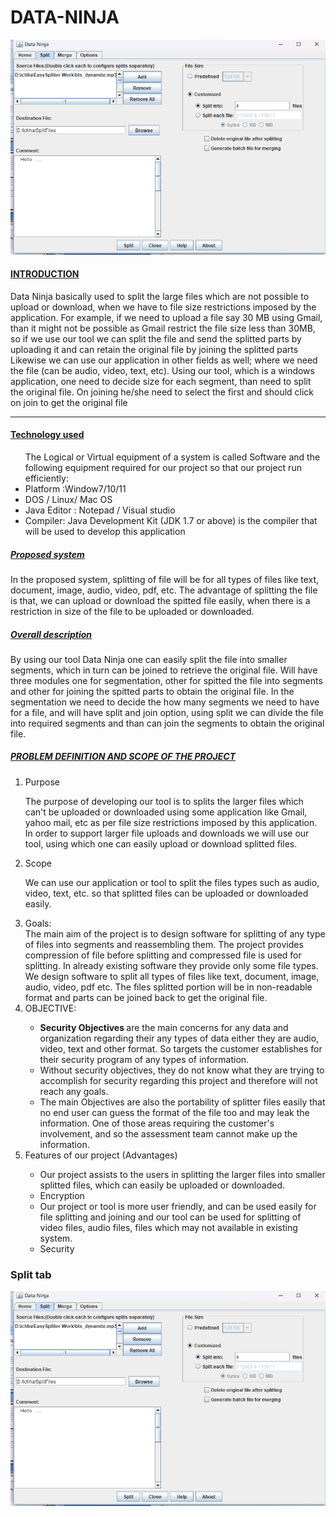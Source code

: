 # DATA-NINJA
<img src="https://github.com/ichhakumari/Data-Ninja/blob/main/split_tab.png" >
<h4><u>INTRODUCTION  </u></h4>
<p>Data Ninja basically used to split the large files which are not possible to upload or download, when we 
have to file size restrictions imposed by the application. For example, if we need to upload a file say 30 
MB using Gmail, than it might not be possible as Gmail restrict the file size less than 30MB, so if we use 
our tool we can split the file and send the splitted parts by uploading it and can retain the original file by 
joining the splitted parts Likewise we can use our application in other fields as well; where we need the 
file (can be audio, video, text, etc). Using our tool, which is a windows application, one need to decide 
size for each segment, than need to split the original file. On joining he/she need to select the first and 
should click on join to get the original file </p>
<hr>
<h4><u>Technology used </u></h4>
<ul>
  The Logical or Virtual equipment of a system is called Software and the following equipment required for our project so that our project run efficiently: 
  <li>Platform :Window7/10/11 </li>
  <li> DOS / Linux/ Mac OS </li>
  <li> Java Editor : Notepad / Visual studio</li>
  <li> Compiler: Java Development Kit (JDK 1.7 or above) is the compiler that will be used to develop this 
        application   </li>
</ul>


<h5><u> Proposed system</u></h5>
 <p>In the proposed system, splitting of file will be for all types of files like text, document, image, 
audio, video, pdf, etc. The advantage of splitting the file is that, we can upload or download the spitted 
file easily, when there is a restriction in size of the file to be
uploaded or downloaded. </p>

<h5><u>Overall description </u> </h5>
 <p> By using our tool Data Ninja one can easily split the file into smaller segments, which in turn can 
be joined to retrieve the original file. Will have three modules one for segmentation, other for spitted the 
file into segments and other for joining the spitted parts to obtain the original file. In the segmentation we 
need to decide the how many segments we need to have for a file, and will have split and join option, 
using split we can divide the file into required segments and than can join the segments to obtain the 
original file.  </p>


<h5><u>PROBLEM DEFINITION AND SCOPE OF THE PROJECT </u></h5> 
<ol>
 <li>Purpose </li>

  
 The purpose of developing our tool is to splits the larger files which can't be uploaded or 
downloaded using some application like Gmail, yahoo mail, etc as per file size restrictions 
imposed by this application. In order to support larger file uploads and downloads we will use our 
tool, using which one can easily upload or download splitted files. 


<li> Scope</li>

We can use our application or tool to split the files types such as audio, video, text,
etc. so that splitted files can be uploaded or downloaded easily.

<li> Goals:</li>
The main aim of the project is to design software for splitting of any type of files into segments and 
reassembling them. The project provides compression of file before splitting and compressed file is 
used for splitting. In already existing software they provide only some file types. We design software 
to split all types of files like text, document, image, audio, video, pdf etc. The files splitted portion 
will be in non-readable format and parts can be joined back to get the original file. 

<li> OBJECTIVE: </li>
<ul>
 <li><b>Security Objectives </b>are the main concerns for any data and organization regarding their any types 
of data either they are audio, video, text and other format. So targets the customer establishes for 
their security program of any types of information. </li>
<li> Without security objectives, they do not know what they are trying to accomplish for security 
regarding this project and therefore will not reach any goals. </li>
<li>The main Objectives are also the portability of splitter files easily that no end user can guess the 
format of the file too and may leak the information. One of those areas requiring the customer's 
involvement, and so the assessment team cannot make up the information.</li> 
</ul>

<li> Features of our project (Advantages)</li>
<ul>
<li> Our project assists to the users in splitting the larger files into smaller splitted files, which can
easily be uploaded or downloaded.</li> 
  <li> Encryption</li>
<li> Our project or tool is more user friendly, and can be used easily for file splitting and joining and 
our tool can be used for splitting of video files, audio files, files which may not available in 
existing system.</li>
<li>Security</li>
</ul>
</ol>
<h3> Split tab</h3>
<img src="https://github.com/ichhakumari/Data-Ninja/blob/main/split_tab.png">
